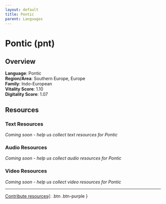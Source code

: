 ```yaml
---
layout: default
title: Pontic
parent: Languages
---
```


# Pontic (pnt)

## Overview

**Language**: Pontic  
**Region/Area**: Southern Europe, Europe  
**Family**: Indo-European  
**Vitality Score**: 1.10  
**Digitality Score**: 1.07  

## Resources

### Text Resources
*Coming soon - help us collect text resources for Pontic*

### Audio Resources
*Coming soon - help us collect audio resources for Pontic*

### Video Resources
*Coming soon - help us collect video resources for Pontic*

---

[Contribute resources](https://fairtrain.github.io/){: .btn .btn-purple }
